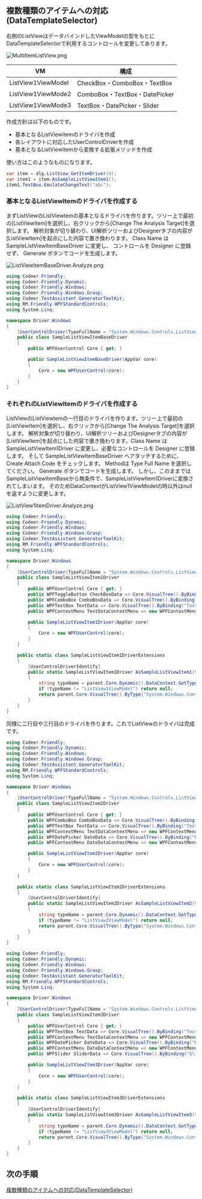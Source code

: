 ## 複数種類のアイテムへの対応(DataTemplateSelector)

右側のListViewはデータバインドしたViewModelの型をもとにDataTemplateSelectorで利用するコントロールを変更してあります。

![MultiItemListView.png](../Img/MultiItemListView.png)

|  VM  |  構成  |
| ---- | ---- |
|  ListView1ViewModel  |  CheckBox・ComboBox・TextBox  |
|  ListView1ViewMode2  |  ComboBox・TextBox・DatePicker  |
|  ListView1ViewMode3  |  TextBox・DatePicker・Slider  |

作成方針は以下のものです。

+ 基本となるListViewItemのドライバを作成
+ 各レイアウトに対応したUserControlDriverを作成
+ 基本となるListViewItemから変換する拡張メソッドを作成

使い方はこのようなものになります。
```cs
var item = dlg.ListView.GetItemDriver(0);
var item1 = item.AsSampleListViewItem1();
item1.TextBox.EmulateChangeText("abc");
```

### 基本となるListViewItemのドライバを作成する
まずListViewのListViewtemの基本となるドライバを作ります。ツリー上で最初の[ListViewItem]を選択し、右クリックから[Change The Analysis Target]を選択します。
解析対象が切り替わり、UI解析ツリーおよびDesignerタブの内容が[ListViewItem]を起点にした内容で置き換わります。
Class Name は SampleListViewItemBaseDriver に変更し、 コントロールを Designer に登録せず、 Generate ボタンでコードを生成します。

![ListViewItemBaseDriver.Analyze.png](../Img/ListViewItemBaseDriver.Analyze.png)

```cs
using Codeer.Friendly;
using Codeer.Friendly.Dynamic;
using Codeer.Friendly.Windows;
using Codeer.Friendly.Windows.Grasp;
using Codeer.TestAssistant.GeneratorToolKit;
using RM.Friendly.WPFStandardControls;
using System.Linq;

namespace Driver.Windows
{
    [UserControlDriver(TypeFullName = "System.Windows.Controls.ListViewItem")]
    public class SampleListViewItemBaseDriver
    {
        public WPFUserControl Core { get; }

        public SampleListViewItemBaseDriver(AppVar core)
        {
            Core = new WPFUserControl(core);
        }
    }
}
```

### それぞれのListViewItemのドライバを作成する
ListViewのListViewtemの一行目のドライバを作ります。ツリー上で最初の[ListViewItem]を選択し、右クリックから[Change The Analysis Target]を選択します。 解析対象が切り替わり、UI解析ツリーおよびDesignerタブの内容が[ListViewItem]を起点にした内容で置き換わります。Class Name は SampleListViewItem1Driver に変更し、必要なコントロールを Designer に登録します。 
そして SampleListViewItemBaseDriver へアタッチするために、Create Attach Code をチェックします。
Methodは Type Full Name を選択してください。
Generate ボタンでコードを生成します。
しかし、このままではSampleListViewItemBaseから無条件で、SampleListViewItem1Driverに変換されてしまいます。
そのためDataContextがListView1ViewModelの時以外はnullを返すように変更します。

![ListView1ItemDriver.Analyze.png](../Img/ListView1ItemDriver.Analyze.png)

```cs
using Codeer.Friendly;
using Codeer.Friendly.Dynamic;
using Codeer.Friendly.Windows;
using Codeer.Friendly.Windows.Grasp;
using Codeer.TestAssistant.GeneratorToolKit;
using RM.Friendly.WPFStandardControls;
using System.Linq;

namespace Driver.Windows
{
    [UserControlDriver(TypeFullName = "System.Windows.Controls.ListViewItem")]
    public class SampleListViewItem1Driver
    {
        public WPFUserControl Core { get; }
        public WPFToggleButton CheckBoxData => Core.VisualTree().ByBinding("CheckBoxData").Single().Dynamic(); 
        public WPFComboBox ComboBoxData => Core.VisualTree().ByBinding("ComboBoxData").Single().Dynamic(); 
        public WPFTextBox TextData => Core.VisualTree().ByBinding("TextData").Single().Dynamic(); 
        public WPFContextMenu TextDataContextMenu => new WPFContextMenu{Target = TextData.AppVar};

        public SampleListViewItem1Driver(AppVar core)
        {
            Core = new WPFUserControl(core);
        }
    }

    public static class SampleListViewItem1DriverExtensions
    {
        [UserControlDriverIdentify]
        public static SampleListViewItem1Driver AsSampleListViewItem1(this SampleListViewItemBaseDriver parent)
        {
            string typeName = parent.Core.Dynamic().DataContext.GetType().Name;
            if (typeName != "ListView1ViewModel") return null;
            return parent.Core.VisualTree().ByType("System.Windows.Controls.ListViewItem").FirstOrDefault()?.Dynamic();
        }
    }
}
```

同様に二行目や三行目のドライバを作ります。これでListViewのドライバは完成です。
```cs
using Codeer.Friendly;
using Codeer.Friendly.Dynamic;
using Codeer.Friendly.Windows;
using Codeer.Friendly.Windows.Grasp;
using Codeer.TestAssistant.GeneratorToolKit;
using RM.Friendly.WPFStandardControls;
using System.Linq;

namespace Driver.Windows
{
    [UserControlDriver(TypeFullName = "System.Windows.Controls.ListViewItem")]
    public class SampleListViewItem2Driver
    {
        public WPFUserControl Core { get; }
        public WPFComboBox ComboBoxData => Core.VisualTree().ByBinding("ComboBoxData").SingleOrDefault()?.Dynamic(); 
        public WPFTextBox TextData => Core.VisualTree().ByBinding("TextData").Single().Dynamic(); 
        public WPFContextMenu TextDataContextMenu => new WPFContextMenu{Target = TextData.AppVar};
        public WPFDatePicker DateData => Core.VisualTree().ByBinding("DateData").Single().Dynamic(); 
        public WPFContextMenu DateDataContextMenu => new WPFContextMenu{Target = DateData.AppVar};

        public SampleListViewItem2Driver(AppVar core)
        {
            Core = new WPFUserControl(core);
        }
    }

    public static class SampleListViewItem2DriverExtensions
    {
        [UserControlDriverIdentify]
        public static SampleListViewItem2Driver AsSampleListViewItem2(this SampleListViewItemBaseDriver parent)
        {
            string typeName = parent.Core.Dynamic().DataContext.GetType().Name;
            if (typeName != "ListView2ViewModel") return null;
            return parent.Core.VisualTree().ByType("System.Windows.Controls.ListViewItem").FirstOrDefault()?.Dynamic();
        }
    }
}
```

```cs
using Codeer.Friendly;
using Codeer.Friendly.Dynamic;
using Codeer.Friendly.Windows;
using Codeer.Friendly.Windows.Grasp;
using Codeer.TestAssistant.GeneratorToolKit;
using RM.Friendly.WPFStandardControls;
using System.Linq;

namespace Driver.Windows
{
    [UserControlDriver(TypeFullName = "System.Windows.Controls.ListViewItem")]
    public class SampleListViewItem3Driver
    {
        public WPFUserControl Core { get; }
        public WPFTextBox TextData => Core.VisualTree().ByBinding("TextData").Single().Dynamic(); 
        public WPFContextMenu TextDataContextMenu => new WPFContextMenu{Target = TextData.AppVar};
        public WPFDatePicker DateData => Core.VisualTree().ByBinding("DateData").Single().Dynamic(); 
        public WPFContextMenu DateDataContextMenu => new WPFContextMenu{Target = DateData.AppVar};
        public WPFSlider SliderData => Core.VisualTree().ByBinding("SliderData").Single().Dynamic(); 

        public SampleListViewItem3Driver(AppVar core)
        {
            Core = new WPFUserControl(core);
        }
    }

    public static class SampleListViewItem3DriverExtensions
    {
        [UserControlDriverIdentify]
        public static SampleListViewItem3Driver AsSampleListViewItem3(this ListViewItemBaseDriver parent)
        {
            string typeName = parent.Core.Dynamic().DataContext.GetType().Name;
            if (typeName != "ListView3ViewModel") return null;
            return parent.Core.VisualTree().ByType("System.Windows.Controls.ListViewItem").FirstOrDefault()?.Dynamic();
        }
    }
}
```

## 次の手順
[複数種類のアイテムへの対応(DataTemplateSelector)](ItemsControlDriver3.md)
